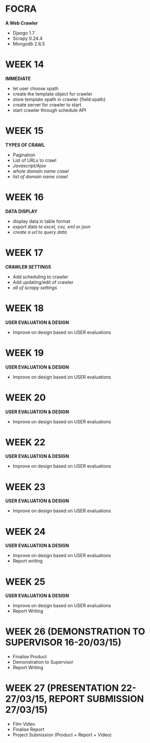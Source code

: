 FOCRA
=====
**A Web Crawler** 
- Django 1.7
- Scrapy 0.24.4
- Mongodb 2.6.5

WEEK 14
====
**IMMEDIATE**
- let user choose xpath
- create the template object for crawler
- store template xpath in crawler {field:xpath}
- create server for crawler to start
- start crawler through schedule API

WEEK 15
====
**TYPES OF CRAWL**
- Pagination
- List of URLs to crawl
- *Javascript/Ajax*
- *whole domain name crawl*
- *list of domain name crawl*

WEEK 16
====
**DATA DISPLAY**
- display data in table format
- *export data to excel, csv, xml or json*
- *create a url to query data*

WEEK 17
====
**CRAWLER SETTINGS**
- Add scheduling to crawler
- Add updating/edit of crawler
- *all of scrapy settings*

WEEK 18
====
**USER EVALUATION & DESIGN**
- Improve on design based on USER evaluations

WEEK 19
====
**USER EVALUATION & DESIGN**
- Improve on design based on USER evaluations

WEEK 20
====
**USER EVALUATION & DESIGN**
- Improve on design based on USER evaluations

WEEK 22
====
**USER EVALUATION & DESIGN**
- Improve on design based on USER evaluations

WEEK 23
====
**USER EVALUATION & DESIGN**
- Improve on design based on USER evaluations

WEEK 24
====
**USER EVALUATION & DESIGN**
- Improve on design based on USER evaluations
- Report writing

WEEK 25
====
**USER EVALUATION & DESIGN**
- Improve on design based on USER evaluations
- Report Writing

WEEK 26 (DEMONSTRATION TO SUPERVISOR 16-20/03/15)
====
- Finalise Product
- Demonstration to Supervisor
- Report Writing

WEEK 27 (PRESENTATION 22-27/03/15, REPORT SUBMISSION 27/03/15)
====
- Film Video
- Finalise Report
- Project Submission (Product + Report + Video)
